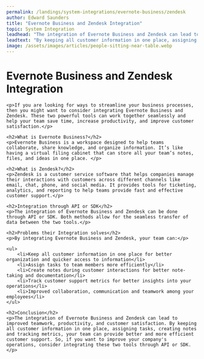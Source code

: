 ```yaml
---
permalink: /landings/system-integrations/evernote-business/zendesk
author: Edward Saunders
title: "Evernote Business and Zendesk Integration"
topic: System Integration
leadhead: "The integration of Evernote Business and Zendesk can lead to improved teamwork, productivity, and customer satisfaction"
leadtext: "By keeping all customer information in one place, assigning tasks, creating notes and tracking metrics, your team can provide better and more efficient customer support. So, if you want to improve your company's operations, consider integrating these two tools through API or SDK."
image: /assets/images/articles/people-sitting-near-table.webp
---
```

<div class="arttext">	<h1>Evernote Business and Zendesk Integration</h1>
	
	<p>If you are looking for ways to streamline your business processes, then you might want to consider integrating Evernote Business and Zendesk. These two powerful tools can work together seamlessly and help your team save time, increase productivity, and improve customer satisfaction.</p>

	<h2>What is Evernote Business?</h2>
	<p>Evernote Business is a workspace designed to help teams collaborate, share knowledge, and organize information. It’s like having a virtual filing cabinet that can store all your team’s notes, files, and ideas in one place. </p>

	<h2>What is Zendesk?</h2>
	<p>Zendesk is a customer service software that helps companies manage their interactions with customers across different channels like email, chat, phone, and social media. It provides tools for ticketing, analytics, and reporting to help teams provide fast and effective customer support.</p>

	<h2>Integration through API or SDK</h2>
	<p>The integration of Evernote Business and Zendesk can be done through API or SDK. Both methods allow for the seamless transfer of data between the two tools.</p>

	<h2>Problems their Integration solves</h2>
	<p>By integrating Evernote Business and Zendesk, your team can:</p>
	
	<ul>
		<li>Keep all customer information in one place for better organization and quicker access to information</li>
		<li>Assign tasks to team members more efficiently</li>
		<li>Create notes during customer interactions for better note-taking and documentation</li>
		<li>Track customer support metrics for better insights into your operations</li>
		<li>Improved collaboration, communication and teamwork among your employees</li>
	</ul>

	<h2>Conclusion</h2>
	<p>The integration of Evernote Business and Zendesk can lead to improved teamwork, productivity, and customer satisfaction. By keeping all customer information in one place, assigning tasks, creating notes and tracking metrics, your team can provide better and more efficient customer support. So, if you want to improve your company's operations, consider integrating these two tools through API or SDK.</p>
</div>
